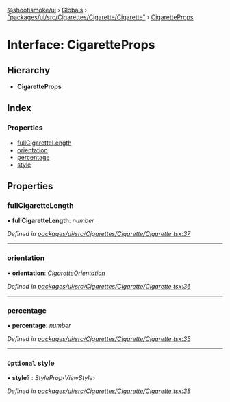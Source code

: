 [@shootismoke/ui](../README.md) › [Globals](../globals.md) › ["packages/ui/src/Cigarettes/Cigarette/Cigarette"](../modules/_packages_ui_src_cigarettes_cigarette_cigarette_.md) › [CigaretteProps](_packages_ui_src_cigarettes_cigarette_cigarette_.cigaretteprops.md)

# Interface: CigaretteProps

## Hierarchy

* **CigaretteProps**

## Index

### Properties

* [fullCigaretteLength](_packages_ui_src_cigarettes_cigarette_cigarette_.cigaretteprops.md#fullcigarettelength)
* [orientation](_packages_ui_src_cigarettes_cigarette_cigarette_.cigaretteprops.md#orientation)
* [percentage](_packages_ui_src_cigarettes_cigarette_cigarette_.cigaretteprops.md#percentage)
* [style](_packages_ui_src_cigarettes_cigarette_cigarette_.cigaretteprops.md#optional-style)

## Properties

###  fullCigaretteLength

• **fullCigaretteLength**: *number*

*Defined in [packages/ui/src/Cigarettes/Cigarette/Cigarette.tsx:37](https://github.com/shootismoke/common/blob/72777b1/packages/ui/src/Cigarettes/Cigarette/Cigarette.tsx#L37)*

___

###  orientation

• **orientation**: *[CigaretteOrientation](../modules/_packages_ui_src_cigarettes_cigarette_cigarette_.md#cigaretteorientation)*

*Defined in [packages/ui/src/Cigarettes/Cigarette/Cigarette.tsx:36](https://github.com/shootismoke/common/blob/72777b1/packages/ui/src/Cigarettes/Cigarette/Cigarette.tsx#L36)*

___

###  percentage

• **percentage**: *number*

*Defined in [packages/ui/src/Cigarettes/Cigarette/Cigarette.tsx:35](https://github.com/shootismoke/common/blob/72777b1/packages/ui/src/Cigarettes/Cigarette/Cigarette.tsx#L35)*

___

### `Optional` style

• **style**? : *StyleProp‹ViewStyle›*

*Defined in [packages/ui/src/Cigarettes/Cigarette/Cigarette.tsx:38](https://github.com/shootismoke/common/blob/72777b1/packages/ui/src/Cigarettes/Cigarette/Cigarette.tsx#L38)*
